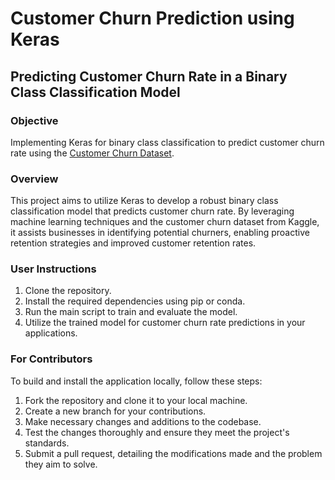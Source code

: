 # Customer Churn Prediction using Keras

## Predicting Customer Churn Rate in a Binary Class Classification Model

### Objective

Implementing Keras for binary class classification to predict customer churn rate using the [Customer Churn Dataset](https://www.kaggle.com/yourusername/customer_churn.csv).

### Overview

This project aims to utilize Keras to develop a robust binary class classification model that predicts customer churn rate. By leveraging machine learning techniques and the customer churn dataset from Kaggle, it assists businesses in identifying potential churners, enabling proactive retention strategies and improved customer retention rates.

### User Instructions

1. Clone the repository.
2. Install the required dependencies using pip or conda.
3. Run the main script to train and evaluate the model.
4. Utilize the trained model for customer churn rate predictions in your applications.

### For Contributors

To build and install the application locally, follow these steps:
1. Fork the repository and clone it to your local machine.
2. Create a new branch for your contributions.
3. Make necessary changes and additions to the codebase.
4. Test the changes thoroughly and ensure they meet the project's standards.
5. Submit a pull request, detailing the modifications made and the problem they aim to solve.

